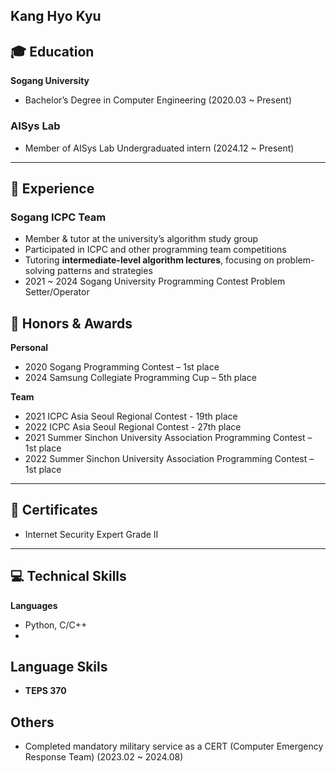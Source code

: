 Kang Hyo Kyu
---

## 🎓 Education

**Sogang University**  
- Bachelor’s Degree in Computer Engineering (2020.03 ~ Present)  

### AISys Lab
- Member of AISys Lab Undergraduated intern (2024.12 ~ Present)
---

## 💼 Experience

### Sogang ICPC Team
- Member & tutor at the university’s algorithm study group
- Participated in ICPC and other programming team competitions 
- Tutoring **intermediate-level algorithm lectures**, focusing on problem-solving patterns and strategies
- 2021 ~ 2024 Sogang University Programming Contest Problem Setter/Operator

## 🏅 Honors & Awards

**Personal**
- 2020 Sogang Programming Contest – 1st place  
- 2024 Samsung Collegiate Programming Cup – 5th place  

**Team**
- 2021 ICPC Asia Seoul Regional Contest - 19th place 
- 2022 ICPC Asia Seoul Regional Contest - 27th place 
- 2021 Summer Sinchon University Association Programming Contest – 1st place  
- 2022 Summer Sinchon University Association Programming Contest – 1st place

---

## 📄 Certificates

- Internet Security Expert Grade II

---

## 💻 Technical Skills

**Languages**  
- Python, C/C++
- 
## Language Skils
- **TEPS 370**

## Others
- Completed mandatory military service as a CERT (Computer Emergency Response Team) (2023.02 ~ 2024.08)  
